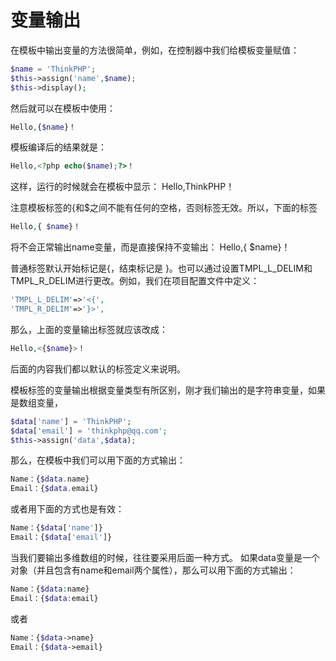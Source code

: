# 变量输出

在模板中输出变量的方法很简单，例如，在控制器中我们给模板变量赋值：

```php
$name = 'ThinkPHP';
$this->assign('name',$name);
$this->display();
```

然后就可以在模板中使用：

```php
Hello,{$name}！
```

模板编译后的结果就是：

```php
Hello,<?php echo($name);?>！
```

这样，运行的时候就会在模板中显示： Hello,ThinkPHP！

注意模板标签的{和$之间不能有任何的空格，否则标签无效。所以，下面的标签

```php
Hello,{ $name}！
```

将不会正常输出name变量，而是直接保持不变输出： Hello,{ $name}！

普通标签默认开始标记是{，结束标记是 }。也可以通过设置TMPL_L_DELIM和TMPL_R_DELIM进行更改。例如，我们在项目配置文件中定义：

```php
'TMPL_L_DELIM'=>'<{',
'TMPL_R_DELIM'=>'}>',
```

那么，上面的变量输出标签就应该改成：

```php
Hello,<{$name}>！
```

后面的内容我们都以默认的标签定义来说明。

模板标签的变量输出根据变量类型有所区别，刚才我们输出的是字符串变量，如果是数组变量，

```php
$data['name'] = 'ThinkPHP';
$data['email'] = 'thinkphp@qq.com';
$this->assign('data',$data);
```

那么，在模板中我们可以用下面的方式输出：

```php
Name：{$data.name}
Email：{$data.email}
```

或者用下面的方式也是有效：

```php
Name：{$data['name']}
Email：{$data['email']}
```

当我们要输出多维数组的时候，往往要采用后面一种方式。
如果data变量是一个对象（并且包含有name和email两个属性），那么可以用下面的方式输出：

```php
Name：{$data:name}
Email：{$data:email}
```

或者

```php
Name：{$data->name}
Email：{$data->email}
```